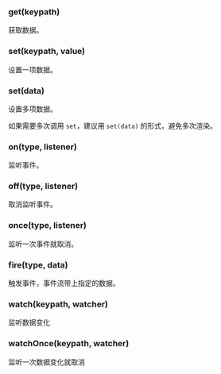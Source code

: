 ### get(keypath)

获取数据。

### set(keypath, value)

设置一项数据。

### set(data)

设置多项数据。

如果需要多次调用 `set`，建议用 `set(data)` 的形式，避免多次渲染。

### on(type, listener)

监听事件。

### off(type, listener)

取消监听事件。

### once(type, listener)

监听一次事件就取消。

### fire(type, data)

触发事件，事件流带上指定的数据。

### watch(keypath, watcher)

监听数据变化

### watchOnce(keypath, watcher)

监听一次数据变化就取消

